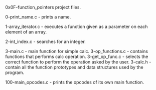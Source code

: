    0x0F-function_pointers project files.

0-print_name.c - prints a name.

1-array_iterator.c - executes a function given as a parameter on each element of an array.

2-int_index.c - searches for an integer.

3-main.c - main function for simple calc.
3-op_functions.c - contains functions that performs calc operation.
3-get_op_func.c - selects the correct function to perform the operation asked by the user. 
3-calc.h - contain all the function prototypes and data structures used by the program.

100-main_opcodes.c - prints the opcodes of its own main function.
